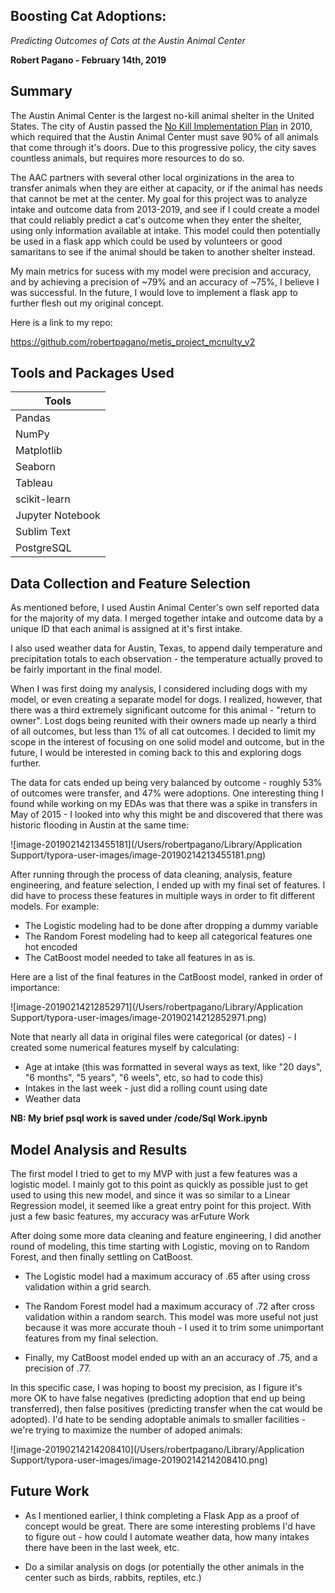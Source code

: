 ## Boosting Cat Adoptions:

*Predicting Outcomes of Cats at the Austin Animal Center*

**Robert Pagano - February 14th, 2019**



## Summary

The Austin Animal Center is the largest no-kill animal shelter in the United States. The city of Austin passed the [No Kill Implementation Plan](http://www.austintexas.gov/sites/default/files/files/Animal_Services/aac_no_kill_implementation_plan.pdf) in 2010, which required that the Austin Animal Center must save 90% of all animals that come through it's doors. Due to this progressive policy, the city saves countless animals, but requires more resources to do so.

The AAC partners with several other local orginizations in the area to transfer animals when they are either at capacity, or if the animal has needs that cannot be met at the center. My goal for this project was to analyze intake and outcome data from 2013-2019, and see if I could create a model that could reliably predict a cat's outcome when they enter the shelter, using only information available at intake. This model could then potentially be used in a flask app which could be used by volunteers or good samaritans to see if the animal should be taken to another shelter instead.

My main metrics for sucess with my model were precision and accuracy, and by achieving a precision of ~79% and an accuracy of ~75%, I believe I was successful. In the future, I would love to implement a flask app to further flesh out my original concept.

Here is a link to my repo:

https://github.com/robertpagano/metis_project_mcnulty_v2

## Tools and Packages Used

| Tools            |
| ---------------- |
| Pandas           |
| NumPy            |
| Matplotlib       |
| Seaborn          |
| Tableau          |
| scikit-learn     |
| Jupyter Notebook |
| Sublim Text      |
| PostgreSQL       |



##  Data Collection and Feature Selection

As mentioned before, I used Austin Animal Center's own self reported data for the majority of my data. I merged together intake and outcome data by a unique ID that each animal is assigned at it's first intake.

I also used weather data for Austin, Texas, to append daily temperature and precipitation totals to each observation - the temperature actually proved to be fairly important in the final model.

When I was first doing my analysis, I considered including dogs with my model, or even creating a separate model for dogs. I realized, however, that there was a third extremely significant outcome for this animal - "return to owner". Lost dogs being reunited with their owners made up nearly a third of all outcomes, but less than 1% of all cat outcomes. I decided to limit my scope in the interest of focusing on one solid model and outcome, but in the future, I would be interested in coming back to this and exploring dogs further.

The data for cats ended up being very balanced by outcome - roughly 53% of outcomes were transfer, and 47% were adoptions. One interesting thing I found while working on my EDAs was that there was a spike in transfers in May of 2015 - I looked into why this might be and discovered that there was historic flooding in Austin at the same time:

![image-20190214213455181](/Users/robertpagano/Library/Application Support/typora-user-images/image-20190214213455181.png)

After running through the process of data cleaning, analysis, feature engineering, and feature selection, I ended up with my final set of features. I did have to process these features in multiple ways in order to fit different models. For example:

- The Logistic modeling had to be done after dropping a dummy variable
- The Random Forest modeling had to keep all categorical features one hot encoded
- The CatBoost model needed to take all features in as is.

Here are a list of the final features in the CatBoost model, ranked in order of importance:

![image-20190214212852971](/Users/robertpagano/Library/Application Support/typora-user-images/image-20190214212852971.png)

Note that nearly all data in original files were categorical (or dates) - I created some numerical features myself by calculating:

- Age at intake (this was formatted in several ways as text, like "20 days", "6 months", "5 years", "6 weels", etc, so had to code this)
- Intakes in the last week - just did a rolling count using date 
- Weather data



**NB: My brief psql work is saved under /code/Sql Work.ipynb**



## Model Analysis and Results



The first model I tried to get to my MVP with just a few features was a logistic model. I mainly got to this point as quickly as possible just to get used to using this new model, and since it was so similar to a Linear Regression model, it seemed like a great entry point for this project. With just a few basic features, my accuracy was arFuture Work

After doing some more data cleaning and feature engineering, I did another round of modeling, this time starting with Logistic, moving on to Random Forest, and then finally settling on CatBoost.

- The Logistic model had a maximum accuracy of .65 after using cross validation within a grid search.

- The Random Forest model had a maximum accuracy of .72 after cross validation within a random search. This model was more useful not just because it was more accurate thouh - I used it to trim some unimportant features from my final selection.

- Finally, my CatBoost model ended up with an an accuracy of .75, and a precision of .77.

In this specific case, I was hoping to boost my precision, as I figure it's more OK to have false negatives (predicting adoption that end up being transferred), then false positives (predicting transfer when the cat would be adopted). I'd hate to be sending adoptable animals to smaller facilities - we're trying to maximize the number of adoped animals:



![image-20190214214208410](/Users/robertpagano/Library/Application Support/typora-user-images/image-20190214214208410.png)



## Future Work

- As I mentioned earlier, I think completing a Flask App as a proof of concept would be great. There are some interesting problems I'd have to figure out - how could I automate weather data, how many intakes there have been in the last week, etc.

- Do a similar analysis on dogs (or potentially the other animals in the center such as birds, rabbits, reptiles, etc.)